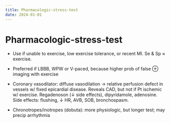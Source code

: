 ```yaml
---
title: Pharmacologic-stress-test
date: 2024-01-01
---
```

# Pharmacologic-stress-test


* Use if unable to exercise, low exercise tolerance, or recent MI. Se & Sp ≈ exercise.

* Preferred if LBBB, WPW or V-paced, because higher prob of false ⊕ imaging with exercise

* Coronary vasodilator: diffuse vasodilation → relative perfusion defect in vessels w/ fixed epicardial disease. Reveals CAD, but not if Pt ischemic w/ exercise. Regadenoson (↓ side effects), dipyridamole, adenosine. Side effects: flushing, ↓ HR, AVB, SOB, bronchospasm.

* Chronotropes/inotropes (dobuta): more physiologic, but longer test; may precip arrhythmia
